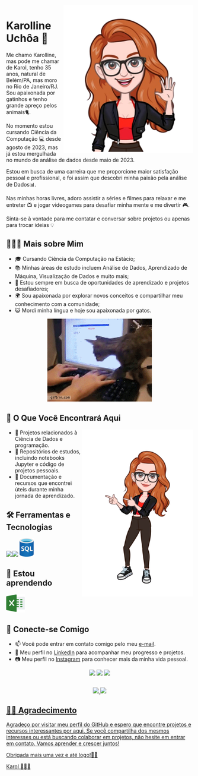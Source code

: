 <img align="right" width="350px" src="avatar1.png">

# Karolline Uchôa 👋

<div align="left">

Me chamo Karolline, mas pode me chamar de Karol, tenho 35 anos, natural de Belém/PA, mas moro no Rio de Janeiro/RJ. Sou apaixonada por gatinhos e tenho grande apreço pelos animais🐈.

No momento estou cursando Ciência da Computação 💻 desde agosto de 2023, mas já estou mergulhada no mundo de análise de dados desde maio de 2023.

Estou em busca de uma carreira que me proporcione maior satisfação pessoal e profissional, e foi assim que descobri minha paixão pela análise de Dados📊.

Nas minhas horas livres, adoro assistir a séries e filmes para relaxar e me entreter 📺 e jogar videogames para desafiar minha mente e me divertir 🎮.

Sinta-se à vontade para me contatar e conversar sobre projetos ou apenas para trocar ideias 💡

</div>

## 👩🏻‍🦰 Mais sobre Mim

- 🎓 Cursando Ciência da Computação na Estácio;
- 📚 Minhas áreas de estudo incluem Análise de Dados, Aprendizado de Máquina, Visualização de Dados e muito mais;
- 💼 Estou sempre em busca de oportunidades de aprendizado e projetos desafiadores;
- 🌍 Sou apaixonada por explorar novos conceitos e compartilhar meu conhecimento com a comunidade;
- 😺 Mordi minha língua e hoje sou apaixonada por gatos.

<p align="center">
<img src="gif_gato.gif">
</p>

## 🔎 O Que Você Encontrará Aqui

<img width="300px" align="right" src="avatar2.png">

- 📁 Projetos relacionados à Ciência de Dados e programação.
- 📝 Repositórios de estudos, incluindo notebooks Jupyter e código de projetos pessoais.
- 🧠 Documentação e recursos que encontrei úteis durante minha jornada de aprendizado.

## 🛠️ Ferramentas e Tecnologias

<img src="https://cdn.jsdelivr.net/gh/devicons/devicon/icons/python/python-original.svg" width="50"/><img src="https://cdn.jsdelivr.net/gh/devicons/devicon/icons/git/git-original.svg" width="50"/>
<img src="sql_logo.png" height="50"/>

## 🌱 Estou aprendendo

<img src="excel.png" height="50"/>

## 💬 Conecte-se Comigo

- 📫 Você pode entrar em contato comigo pelo meu [e-mail]("mailto:karolline.uchoa@gmail.com").
- 💼 Meu perfil no [LinkedIn](https://www.linkedin.com/in/karolline-uchoa) para acompanhar meu progresso e projetos.
- 📷 Meu perfil no [Instagram](https://www.instagram.com/karollineuchoa/) para conhecer mais da minha vida pessoal.

<div align="center">
<a href = "mailto:karolline.uchoa@gmail.com"><img src="https://img.shields.io/badge/Gmail-D14836?style=for-the-badge&logo=gmail&logoColor=white" target="_blank"></a>
<a href="https://www.linkedin.com/in/karolline-uchoa" target="_blank"><img src="https://img.shields.io/badge/-LinkedIn-%230077B5?style=for-the-badge&logo=linkedin&logoColor=white" target="_blank"></a>
<a href="https://instagram.com/karollineuchoa" target="_blank"><img src="https://img.shields.io/badge/-Instagram-%23E4405F?style=for-the-badge&logo=instagram&logoColor=white" target="_blank"></a>
</div>

##

<div align="center">
<a href="https://github.com/karollineuchoa">
<img height="180em" src="https://github-readme-stats.vercel.app/api/top-langs/?username=karollineuchoa&layout=compact&langs_count=7&theme=dracula"/>
<img height="180em" src="https://github-readme-stats.vercel.app/api?username=karollineuchoa&show_icons=true&theme=dracula&include_all_commits=true&count_private=true"/>
</div>

## 🤝🏻 Agradecimento

Agradeço por visitar meu perfil do GitHub e espero que encontre projetos e recursos interessantes por aqui. Se você compartilha dos mesmos interesses ou está buscando colaborar em projetos, não hesite em entrar em contato. Vamos aprender e crescer juntos!

Obrigada mais uma vez e até logo!👋🏻

Karol 👩🏻‍🦰
